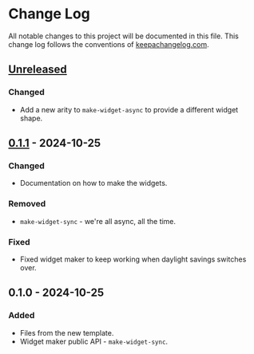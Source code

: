 # Change Log
All notable changes to this project will be documented in this file. This change log follows the conventions of [keepachangelog.com](http://keepachangelog.com/).

## [Unreleased]
### Changed
- Add a new arity to `make-widget-async` to provide a different widget shape.

## [0.1.1] - 2024-10-25
### Changed
- Documentation on how to make the widgets.

### Removed
- `make-widget-sync` - we're all async, all the time.

### Fixed
- Fixed widget maker to keep working when daylight savings switches over.

## 0.1.0 - 2024-10-25
### Added
- Files from the new template.
- Widget maker public API - `make-widget-sync`.

[Unreleased]: https://sourcehost.site/your-name/amvi-compiler/compare/0.1.1...HEAD
[0.1.1]: https://sourcehost.site/your-name/amvi-compiler/compare/0.1.0...0.1.1
